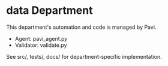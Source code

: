 # data Department

This department's automation and code is managed by Pavi.
- Agent: pavi_agent.py
- Validator: validate.py

See src/, tests/, docs/ for department-specific implementation.